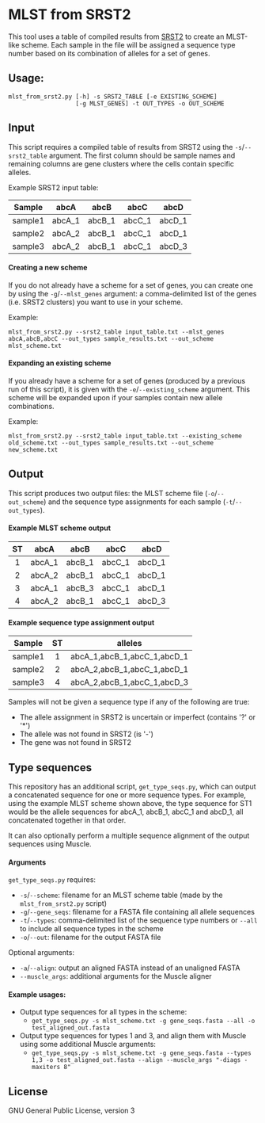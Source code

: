 # MLST from SRST2

This tool uses a table of compiled results from [SRST2](https://github.com/katholt/srst2) to create an MLST-like scheme. Each sample in the file will be assigned a sequence type number based on its combination of alleles for a set of genes.

## Usage:
```
mlst_from_srst2.py [-h] -s SRST2_TABLE [-e EXISTING_SCHEME]
                   [-g MLST_GENES] -t OUT_TYPES -o OUT_SCHEME
```

## Input

This script requires a compiled table of results from SRST2 using the `-s`/`--srst2_table` argument. The first column should be sample names and remaining columns are gene clusters where the cells contain specific alleles.

Example SRST2 input table:

Sample | abcA | abcB | abcC | abcD
:---: | :---: | :---: | :---: | :---:
sample1 | abcA_1 | abcB_1 | abcC_1 | abcD_1
sample2 | abcA_2 | abcB_1 | abcC_1 | abcD_1
sample3 | abcA_2 | abcB_1 | abcC_1 | abcD_3

#### Creating a new scheme

If you do not already have a scheme for a set of genes, you can create one by using the `-g`/`--mlst_genes` argument: a comma-delimited list of the genes (i.e. SRST2 clusters) you want to use in your scheme.

Example:

`mlst_from_srst2.py --srst2_table input_table.txt --mlst_genes abcA,abcB,abcC --out_types sample_results.txt --out_scheme mlst_scheme.txt`

#### Expanding an existing scheme

If you already have a scheme for a set of genes (produced by a previous run of this script), it is given with the `-e`/`--existing_scheme` argument. This scheme will be expanded upon if your samples contain new allele combinations.

Example:

`mlst_from_srst2.py --srst2_table input_table.txt --existing_scheme old_scheme.txt --out_types sample_results.txt --out_scheme new_scheme.txt`

## Output

This script produces two output files: the MLST scheme file (`-o`/`--out_scheme`) and the sequence type assignments for each sample (`-t`/`--out_types`).

#### Example MLST scheme output

ST | abcA | abcB | abcC | abcD
:---: | :---: | :---: | :---: | :---:
1 | abcA_1 | abcB_1 | abcC_1 | abcD_1
2 | abcA_2 | abcB_1 | abcC_1 | abcD_1
3 | abcA_1 | abcB_3 | abcC_1 | abcD_1
4 | abcA_2 | abcB_1 | abcC_1 | abcD_3

#### Example sequence type assignment output

Sample | ST | alleles
:---: | :---: | :---:
sample1 | 1 | abcA_1,abcB_1,abcC_1,abcD_1
sample2 | 2 | abcA_2,abcB_1,abcC_1,abcD_1
sample3 | 4 | abcA_2,abcB_1,abcC_1,abcD_3

Samples will not be given a sequence type if any of the following are true:
* The allele assignment in SRST2 is uncertain or imperfect (contains '?' or '*')
* The allele was not found in SRST2 (is '-')
* The gene was not found in SRST2

## Type sequences

This repository has an additional script, `get_type_seqs.py`, which can output a concatenated sequence for one or more sequence types. For example, using the example MLST scheme shown above, the type sequence for ST1 would be the allele sequences for abcA_1, abcB_1, abcC_1 and abcD_1, all concatenated together in that order.

It can also optionally perform a multiple sequence alignment of the output sequences using Muscle.

#### Arguments

`get_type_seqs.py` requires:
* `-s`/`--scheme`: filename for an MLST scheme table (made by the `mlst_from_srst2.py` script)
* `-g`/`--gene_seqs`: filename for a FASTA file containing all allele sequences
* `-t`/`--types`: comma-delimited list of the sequence type numbers or `--all` to include all sequence types in the scheme
* `-o`/`--out`: filename for the output FASTA file

Optional arguments:
* `-a`/`--align`: output an aligned FASTA instead of an unaligned FASTA
* `--muscle_args`: additional arguments for the Muscle aligner

#### Example usages:

* Output type sequences for all types in the scheme:
  * `get_type_seqs.py -s mlst_scheme.txt -g gene_seqs.fasta --all -o test_aligned_out.fasta`
* Output type sequences for types 1 and 3, and align them with Muscle using some additional Muscle arguments:
  * `get_type_seqs.py -s mlst_scheme.txt -g gene_seqs.fasta --types 1,3 -o test_aligned_out.fasta --align --muscle_args "-diags -maxiters 8"`

## License

GNU General Public License, version 3
